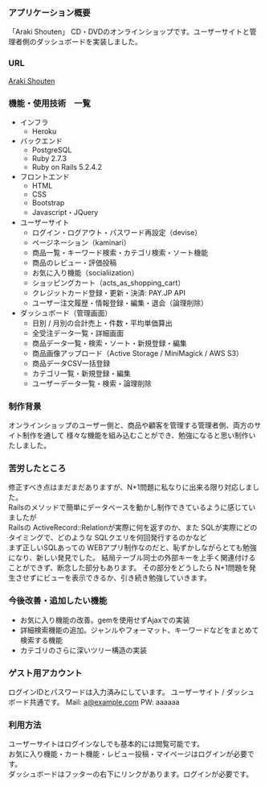 ### アプリケーション概要
「Araki Shouten」
CD・DVDのオンラインショップです。ユーザーサイトと管理者側のダッシュボードを実装しました。
### URL
[サイトURL]:https://araki-shouten.herokuapp.com
[Araki Shouten][サイトURL]
### 機能・使用技術　一覧
* インフラ
    * Heroku
* バックエンド
    * PostgreSQL
    * Ruby 2.7.3
    * Ruby on Rails 5.2.4.2
* フロントエンド
    * HTML
    * CSS
    * Bootstrap
    * Javascript・JQuery
* ユーザーサイト
    * ログイン・ログアウト・パスワード再設定（devise）
    * ページネーション（kaminari）
    * 商品一覧・キーワード検索・カテゴリ検索・ソート機能
    * 商品のレビュー・評価投稿
    * お気に入り機能（socialiization）
    * ショッピングカート（acts_as_shopping_cart）
    * クレジットカード登録・更新・決済: PAY.JP API
    * ユーザー注文履歴・情報登録・編集・退会（論理削除）
* ダッシュボード（管理画面） 
    * 日別 / 月別の合計売上・件数・平均単価算出
    * 全受注データ一覧・詳細画面
    * 商品データ一覧・検索・ソート・新規登録・編集
    * 商品画像アップロード（Active Storage / MiniMagick / AWS S3）
    * 商品データCSV一括登録
    * カテゴリ一覧・新規登録・編集
    * ユーザーデータ一覧・検索・論理削除

### 制作背景
オンラインショップのユーザー側と、商品や顧客を管理する管理者側、両方のサイト制作を通して
様々な機能を組み込むことができ、勉強になると思い制作いたしました。

### 苦労したところ
修正すべき点はまだまだありますが、N+1問題に私なりに出来る限り対応しました。  
Railsのメソッドで簡単にデータベースを動かし制作できているように感じていましたが  
Railsの ActiveRecord::Relationが実際に何を返すのか、また SQLが実際にどのタイミングで、どのような SQLクエリを何回発行するのかなど  
まず正しいSQLあっての WEBアプリ制作なのだと、恥ずかしながらとても勉強になり、新しい発見でした。
結局テーブル同士の外部キーを上手く関連付けることができず、断念した部分もあります。
その部分をどうしたら N+1問題を発生させずにビューを表示できるか、引き続き勉強していきます。

### 今後改善・追加したい機能
* お気に入り機能の改善。gemを使用せずAjaxでの実装
* 詳細検索機能の追加。ジャンルやフォーマット、キーワードなどをまとめて検索する機能
* カテゴリのさらに深いツリー構造の実装

### ゲスト用アカウント
ログインIDとパスワードは入力済みにしています。
ユーザーサイト / ダッシュボード共通です。
Mail: a@example.com
PW: aaaaaa

### 利用方法
ユーザーサイトはログインなしでも基本的には閲覧可能です。  
お気に入り機能・カート機能・レビュー投稿・マイページはログインが必要です。  
ダッシュボードはフッターの右下にリンクがあります。ログインが必要です。  